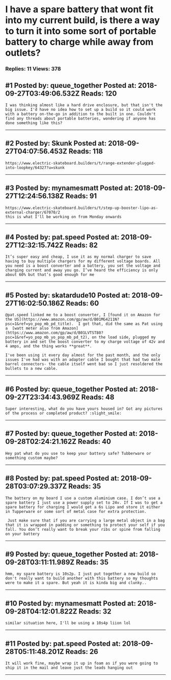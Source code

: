 # I have a spare battery that wont fit into my current build, is there a way to turn it into some sort of portable battery to charge while away from outlets?

### Replies: 11 Views: 378

## \#1 Posted by: queue_together Posted at: 2018-09-27T03:49:06.532Z Reads: 120

```
I was thinking almost like a hard drive enclosure, but that isn't the big issue. I'd have no idea how to set up a build so it could work with a battery on-the-go in addition to the built in one. Couldn't find any threads about portable batteries, wondering if anyone has done something like this?
```

---
## \#2 Posted by: Skunk Posted at: 2018-09-27T04:07:56.453Z Reads: 118

```
https://www.electric-skateboard.builders/t/range-extender-plugged-into-loopkey/64327?u=skunk
```

---
## \#3 Posted by: mynamesmatt Posted at: 2018-09-27T12:24:56.138Z Reads: 91

```
https://www.electric-skateboard.builders/t/step-up-booster-lipo-as-external-charger/67070/2
this is what I'll be working on from Monday onwards
```

---
## \#4 Posted by: pat.speed Posted at: 2018-09-27T12:32:15.742Z Reads: 82

```
It’s super easy and cheap, I use it as my normal charger to save having to buy multiple chargers for my different voltage boards. All you need is a boost converter and a battery, you set the voltage and charging current and away you go. I’ve heard the efficiency is only about 60% but that’s good enough for me
```

---
## \#5 Posted by: skatardude10 Posted at: 2018-09-27T16:02:50.186Z Reads: 60

```
@pat.speed linked me to a boost converter, I [found it on Amazon for the US](https://www.amazon.com/gp/aw/d/B01MG4211N?psc=1&ref=yo_pop_mb_pd_title).  I got that, did the same as Pat using a  [watt meter also from Amazon](https://www.amazon.com/gp/aw/d/B01LVTST80?psc=1&ref=yo_pop_mb_yo_pop_mb_pd_t2), on the load side, plugged my battery in and set the boost converter to my charge voltage of 42v and 4 amps, and the thing works **great**. 

I've been using it every day almost for the past month, and the only issues I've had was with an adapter cable I bought that had two male barrel connectors- the cable itself went bad so I just resoldered the bullets to a new cable.
```

---
## \#6 Posted by: queue_together Posted at: 2018-09-27T23:34:43.969Z Reads: 48

```
Super interesting, what do you have yours housed in? Got any pictures of the process or completed product? :slight_smile:
```

---
## \#7 Posted by: queue_together Posted at: 2018-09-28T02:24:21.162Z Reads: 40

```
Hey pat what do you use to keep your battery safe? Tubberware or something custom maybe?
```

---
## \#8 Posted by: pat.speed Posted at: 2018-09-28T03:07:29.337Z Reads: 35

```
The battery on my board I use a custom aluminium case. I don’t use a spare battery I just use a power supply set to 24v. If I was to get a spare battery for charging I would get a 6s Lipo and store it either in Tupperware or some sort of metal case for extra protection.

 Just make sure that if you are carrying a large metal object in a bag that it is wrapped in padding or something to protect your self if you fall. You don’t really want to break your ribs or spine from falling on your battery
```

---
## \#9 Posted by: queue_together Posted at: 2018-09-28T03:11:11.989Z Reads: 35

```
hmm, my spare battery is 10s2p. I just put together a new build so don't really want to build another with this battery so my thoughts were to make it a spare. But yeah it is kinda big and clunky..
```

---
## \#10 Posted by: mynamesmatt Posted at: 2018-09-28T04:12:01.822Z Reads: 32

```
similar situation here, I'll be using a 10s4p liion lol
```

---
## \#11 Posted by: pat.speed Posted at: 2018-09-28T05:11:48.201Z Reads: 26

```
It will work fine, maybe wrap it up in foam as if you were going to ship it in the mail and leave just the leads hanging out
```

---
